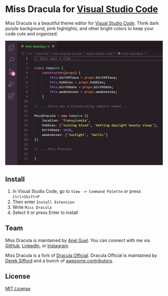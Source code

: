 # Miss Dracula for [Visual Studio Code](http://code.visualstudio.com)

Miss Dracula is a beautiful theme editor for [Visual Studio Code](http://code.visualstudio.com). Think dark purple background, pink highlights, and other bright colors to keep your code cute and organized.

![](screenshot.png)

## Install

1.  In Visual Studio Code, go to `View -> Command Palette` or press `Ctrl+Shift+P`
2.  Then enter `Install Extension`
3.  Write `Miss Dracula`
4.  Select it or press Enter to install

## Team
Miss Dracula is maintained by [Anel Guel](https://anelguel.com/about/). You can connect with me via [GitHub](https://github.com/anelguel), [LinkedIn](https://www.linkedin.com/in/anelguel), or [Instagram](https://www.instagram.com/anelguel/).

Miss Dracula is a fork of [Dracula Official](https://github.com/dracula/visual-studio-code). Dracula Official is maintained by [Derek Sifford](https://github.com/dsifford) and a bunch of [awesome contributors](https://github.com/dracula/visual-studio-code/graphs/contributors).


## License

[MIT License](./LICENSE)
